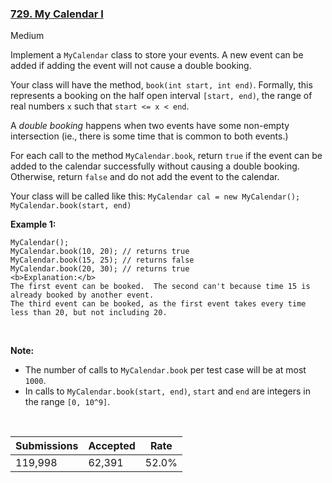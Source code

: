 ### [729. My Calendar I](https://leetcode.com/problems/my-calendar-i/)

Medium

Implement a `` MyCalendar `` class to store your events. A new event can be added if adding the event will not cause a double booking.

Your class will have the method, `` book(int start, int end) ``. Formally, this represents a booking on the half open interval `` [start, end) ``, the range of real numbers `` x `` such that `` start <= x < end ``.

A _double booking_ happens when two events have some non-empty intersection (ie., there is some time that is common to both events.)

For each call to the method `` MyCalendar.book ``, return `` true `` if the event can be added to the calendar successfully without causing a double booking. Otherwise, return `` false `` and do not add the event to the calendar.


Your class will be called like this: `` MyCalendar cal = new MyCalendar(); `` `` MyCalendar.book(start, end) ``

__Example 1:__

```
MyCalendar();
MyCalendar.book(10, 20); // returns true
MyCalendar.book(15, 25); // returns false
MyCalendar.book(20, 30); // returns true
<b>Explanation:</b> 
The first event can be booked.  The second can't because time 15 is already booked by another event.
The third event can be booked, as the first event takes every time less than 20, but not including 20.
```

 

__Note:__

*   The number of calls to `` MyCalendar.book `` per test case will be at most `` 1000 ``.
*   In calls to `` MyCalendar.book(start, end) ``, `` start `` and `` end `` are integers in the range `` [0, 10^9] ``.

 

| Submissions    | Accepted     | Rate   |
| -------------- | ------------ | ------ |
| 119,998 | 62,391 | 52.0% |